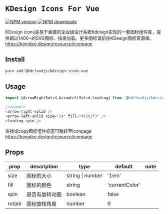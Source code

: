 # `KDesign Icons For Vue`

[![NPM version](https://img.shields.io/npm/v/@kdcloudjs/kdesign-icons-vue.svg?style=flat)](https://www.npmjs.com/package/@kdcloudjs/kdesign-icons-vue) [![NPM downloads](https://img.shields.io/npm/dm/@kdcloudjs/kdesign-icons-vue?style=flat)](https://www.npmjs.com/package/@kdcloudjs/kdesign-icons-vue)

KDesign icons是基于金蝶的企业级设计系统Kdesign实现的一套图标组件库，提供超过1400+的SVG图标，按需加载。更多图标请前往KDesign图标资源库。 https://kingdee.design/resource/iconpage

## Install

```bash 
yarn add @kdcloudjs/kdesign-icons-vue
```

## Usage

``` js
import {ArrowRightSolid,ArrowLeftSolid,Loading} from '@kdcloudjs/kdesign-icons-vue'

//example
<arrow-right-solid />
<arrow-left-solid size="24" fill="#5582f3" />
<loading spin />
```
查找或copy图标组件标签可跳转至iconpage https://kingdee.design/resource/iconpage
## Props

|    prop	 | description  | type  | default | note |
| ---------- | --- | --- | --- | --- |
| size |  图标的大小 | string &#124; number |  '1em' |
| fill |  图标的颜色 | string |  'currentColor' |
| spin |  是否有旋转动画 | boolean | false |
| rotate | 图标旋转角度 | number | 0 |

